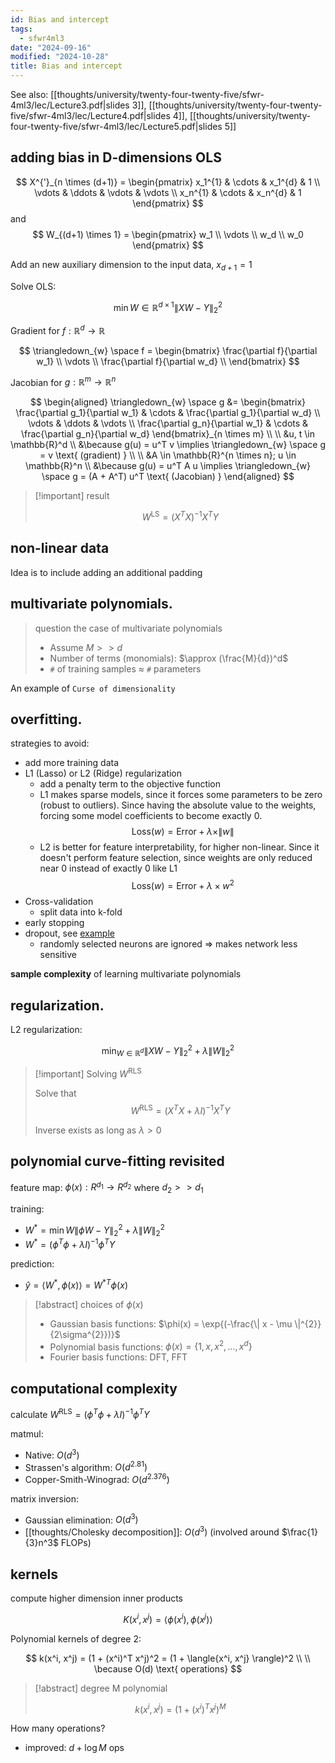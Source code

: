 ```yaml
---
id: Bias and intercept
tags:
  - sfwr4ml3
date: "2024-09-16"
modified: "2024-10-28"
title: Bias and intercept
---
```


See also: [[thoughts/university/twenty-four-twenty-five/sfwr-4ml3/lec/Lecture3.pdf|slides 3]], [[thoughts/university/twenty-four-twenty-five/sfwr-4ml3/lec/Lecture4.pdf|slides 4]], [[thoughts/university/twenty-four-twenty-five/sfwr-4ml3/lec/Lecture5.pdf|slides 5]]

## adding bias in D-dimensions OLS

$$
X^{'}_{n \times (d+1)} = \begin{pmatrix}
x_1^{1} & \cdots & x_1^{d} & 1 \\
\vdots & \ddots & \vdots & \vdots \\
x_n^{1} & \cdots & x_n^{d} & 1
\end{pmatrix}
$$
and
$$
W_{(d+1) \times 1} = \begin{pmatrix}
w_1 \\
\vdots \\
w_d \\
w_0
\end{pmatrix}
$$

Add an new auxiliary dimension to the input data, $x_{d+1} = 1$

Solve OLS:

$$
\min\limits{W \in \mathbb{R}^{d \times 1}} \|XW - Y\|_2^2
$$

Gradient for $f: \mathbb{R}^d \rightarrow \mathbb{R}$

$$
\triangledown_{w} \space f = \begin{bmatrix}
\frac{\partial f}{\partial w_1} \\
\vdots \\
\frac{\partial f}{\partial w_d} \\
\end{bmatrix}
$$

Jacobian for $g: \mathbb{R}^m \rightarrow \mathbb{R}^n$

$$
\begin{aligned}
\triangledown_{w} \space g &= \begin{bmatrix}
\frac{\partial g_1}{\partial w_1} & \cdots & \frac{\partial g_1}{\partial w_d} \\
\vdots & \ddots & \vdots \\
\frac{\partial g_n}{\partial w_1} & \cdots & \frac{\partial g_n}{\partial w_d}
\end{bmatrix}_{n \times m} \\
\\
&u, t \in \mathbb{R}^d \\
&\because g(u) = u^T v \implies \triangledown_{w} \space g = v \text{ (gradient) } \\
\\
&A \in \mathbb{R}^{n \times n}; u \in \mathbb{R}^n \\
&\because g(u) = u^T A u \implies \triangledown_{w} \space g = (A + A^T) u^T \text{ (Jacobian) }
\end{aligned}
$$

> [!important] result
>
> $$
> W^{\text{LS}} = (X^T X)^{-1} X^T Y
> $$


## non-linear data

Idea is to include adding an additional padding

## multivariate polynomials.

> question the case of multivariate polynomials
> - Assume $M >> d$
> - Number of terms (monomials): $\approx (\frac{M}{d})^d$
> - `#` of training samples $\approx$ `#` parameters

An example of `Curse of dimensionality`

## overfitting.

strategies to avoid:
- add more training data
- L1 (Lasso) or L2 (Ridge) regularization
  - add a penalty term to the objective function
  - L1 makes sparse models, since it forces some parameters to be zero (robust to outliers). Since having the absolute value to the weights, forcing some model coefficients to become exactly 0.
    $$
    \text{Loss}(w) = \text{Error} + \lambda \times \| w \|
    $$
  - L2 is better for feature interpretability, for higher non-linear. Since it doesn't perform feature selection, since weights are only reduced near 0 instead of exactly 0 like L1
    $$
    \text{Loss}(w) = \text{Error} + \lambda \times w^2
    $$
- Cross-validation
  - split data into k-fold
- early stopping
- dropout, see [example](https://keras.io/api/layers/regularization_layers/dropout/)
  - randomly selected neurons are ignored => makes network less sensitive

**sample complexity** of learning multivariate polynomials

## regularization.

L2 regularization:

$$
\text{min}_{W \in \mathbb{R}^{d}} \| XW - Y \|^{2}_{2} + \lambda \| W \|_{2}^{2}
$$

> [!important] Solving $W^{\text{RLS}}$
>
> Solve that
> $$
> W^{\text{RLS}} = (X^T X + \lambda I)^{-1} X^T Y
> $$
>
> Inverse exists as long as $\lambda > 0$

## polynomial curve-fitting revisited

feature map: $\phi{(x)}: R^{d_1} \rightarrow R^{d_2}$ where $d_{2} >> d_{1}$

training:
- $W^{*} = \min\limits{W} \| \phi W - Y \|^{2}_{2} + \lambda \| W \|_{2}^{2}$
- $W^{*} = (\phi^T \phi  + \lambda I)^{-1} \phi^T Y$

prediction:
- $\hat{y} = \langle{W^{*}, \phi{(x)}} \rangle = {W^{*}}^T \phi(x)$

> [!abstract] choices of $\phi(x)$
>
> - Gaussian basis functions: $\phi(x) = \exp{(-\frac{\| x - \mu \|^{2}}{2\sigma^{2}})}$
> - Polynomial basis functions: $\phi(x) = \{1, x, x^{2}, \ldots, x^{d}\}$
> - Fourier basis functions: DFT, FFT

## computational complexity

calculate $W^{\text{RLS}} = (\phi^T \phi  + \lambda I)^{-1} \phi^T Y$

matmul:
- Native: $O(d^3)$
- Strassen's algorithm: $O(d^{2.81})$
- Copper-Smith-Winograd: $O(d^{2.376})$

matrix inversion:
- Gaussian elimination: $O(d^3)$
- [[thoughts/Cholesky decomposition]]: $O(d^3)$ (involved around $\frac{1}{3}n^3$ FLOPs)

## kernels

compute higher dimension inner products

$$
K(x^i, x^j) = \langle \phi(x^i), \phi(x^j) \rangle
$$

Polynomial kernels of degree 2:

$$
k(x^i, x^j) = (1 + (x^i)^T x^j)^2 = (1 + \langle{x^i, x^j} \rangle)^2
\\
\\
\because O(d) \text{ operations}
$$

> [!abstract] degree M polynomial
>
> $$
> k(x^i, x^j) = (1 + (x^i)^T x^j)^M
> $$

How many operations?
- improved: $d + \log M$ ops
